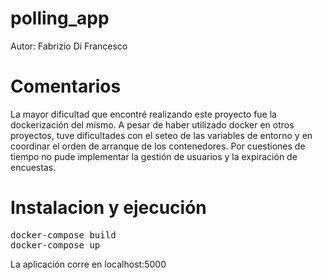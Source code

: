 # polling_app
Autor: Fabrizio Di Francesco

# Comentarios
La mayor dificultad que encontré realizando este proyecto fue la dockerización del mismo. A pesar de haber utilizado docker en otros proyectos, tuve dificultades con el seteo de las variables de entorno y en coordinar el orden de arranque de los contenedores.
Por cuestiones de tiempo no pude implementar la gestión de usuarios y la expiración de encuestas.

# Instalacion y ejecución
<pre>
docker-compose build
docker-compose up
</pre>

La aplicación corre en localhost:5000
